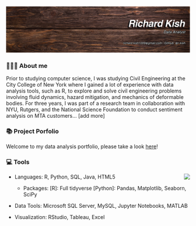 ![Banner](https://github.com/r-kish/r-kish/blob/main/Banner1.png)

### 🙋🏻‍♂️ About me
Prior to studying computer science, I was studying Civil Engineering at the City College of New York where I gained a lot of experience with data analysis tools, such as R, to explore and solve civil engineering problems involving fluid dynamics, hazard mitigation, and mechanics of deformable bodies. For three years, I was part of a research team in collaboration with NYU, Rutgers, and the National Science Foundation to conduct sentiment analysis on MTA customers... [add more]

### 📚 Project Porfolio
Welcome to my data analysis portfolio, please take a look [here](https://github.com/r-kish/Portfolio)!


### 💻 Tools
<a href="https://github.com/anuraghazra/github-readme-stats">
  <img align="right" src="https://github-readme-stats.vercel.app/api/top-langs/?username=r-kish&layout=compact" />
</a>

- Languages: R, Python, SQL, Java, HTML5
  
  - Packages: [R]: Full tidyverse  [Python]: Pandas, Matplotlib, Seaborn, SciPy

- Data Tools: Microsoft SQL Server, MySQL, Jupyter Notebooks, MATLAB
  
- Visualization: RStudio, Tableau, Excel

<!--
**r-kish/r-kish** is a ✨ _special_ ✨ repository because its `README.md` (this file) appears on your GitHub profile.

Here are some ideas to get you started:

- 🔭 I’m currently working on ...
- 🌱 I’m currently learning ...
- 👯 I’m looking to collaborate on ...
- 🤔 I’m looking for help with ...
- 💬 Ask me about ...
- 📫 How to reach me: ...
- 😄 Pronouns: ...
- ⚡ Fun fact: ...
-->
